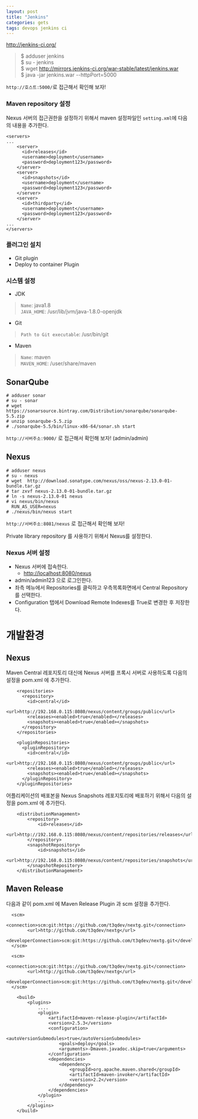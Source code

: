 ```yaml
---
layout: post
title: "Jenkins"
categories: gets
tags: devops jenkins ci
---
```


http://jenkins-ci.org/

>$ adduser jenkins  
>$ su - jenkins   
>$ wget http://mirrors.jenkins-ci.org/war-stable/latest/jenkins.war  
>$ java -jar jenkins.war --httpPort=5000

`http://호스트:5000/`로 접근해서 확인해 보자! 

### Maven repository 설정
Nexus 서버의 접근권한을 설정하기 위해서 maven 설정파일인 `setting.xml`에 다음의 내용을 추가한다.

```
<servers>
...
    <server>
      <id>releases</id>
      <username>deployment</username>
      <password>deployment123</password>
    </server>  
    <server>
      <id>snapshots</id>
      <username>deployment</username>
      <password>deployment123</password>
    </server>  
    <server>
      <id>thirdparty</id>
      <username>deployment</username>
      <password>deployment123</password>
    </server>
...
</servers>
```

### 플러그인 설치
 * Git plugin
 * Deploy to container Plugin

### 시스템 설정 
 * JDK 
 >`Name`: java1.8  
 >`JAVA_HOME`: /usr/lib/jvm/java-1.8.0-openjdk
 * Git 
 >`Path to Git executable`: /usr/bin/git
 * Maven
 >`Name`: maven  
 >`MAVEN_HOME`: /user/share/maven 


SonarQube
---------

```
# adduser sonar
# su - sonar
# wget https://sonarsource.bintray.com/Distribution/sonarqube/sonarqube-5.5.zip
# unzip sonarqube-5.5.zip
# ./sonarqube-5.5/bin/linux-x86-64/sonar.sh start
```

`http://서버주소:9000/` 로 접근해서 확인해 보자! (admin/admin)


Nexus
-----

```
# adduser nexus
# su - nexus
# wget  http://download.sonatype.com/nexus/oss/nexus-2.13.0-01-bundle.tar.gz
# tar zxvf nexus-2.13.0-01-bundle.tar.gz
# ln -s nexus-2.13.0-01 nexus
# vi nexus/bin/nexus
  RUN_AS_USER=nexus
# ./nexus/bin/nexus start
```

`http://서버주소:8081/nexus` 로 접근해서 확인해 보자!

Private library repository 를 사용하기 위해서 Nexus를 설정한다.

### Nexus 서버 설정
* Nexus 서버에 접속한다.
    * [http://localhost:8080/nexus](http://localhost:8080/nexus/#welcome) 
* admin/admin123 으로 로그인한다.
* 좌측 메뉴에서 Repositories를 클릭하고 우측목록화면에서 Central Repository를 선택한다.
* Configuration 탭에서 Download Remote Indexes를 True로 변경한 후 저장한다.

개발환경
=======

Nexus
-----

Maven Central 레포지토리 대신에 Nexus 서버를 프록시 서버로 사용하도록 다음의 설정을 pom.xml 에 추가한다.

```
    <repositories>
      <repository>
        <id>central</id>
        <url>http://192.168.0.115:8080/nexus/content/groups/public</url>
        <releases><enabled>true</enabled></releases>
        <snapshots><enabled>true</enabled></snapshots>
      </repository>
    </repositories>

    <pluginRepositories>
      <pluginRepository>
        <id>central</id>
        <url>http://192.168.0.115:8080/nexus/content/groups/public</url>
        <releases><enabled>true</enabled></releases>
        <snapshots><enabled>true</enabled></snapshots>
      </pluginRepository>
    </pluginRepositories>
```

어플리케이션의 배포본을 Nexus Snapshots 레포지토리에 배포하기 위해서 다음의 설정을 pom.xml 에 추가한다.

```
    <distributionManagement>
        <repository>
            <id>releases</id>
            <url>http://192.168.0.115:8080/nexus/content/repositories/releases</url>
        </repository>
        <snapshotRepository>
            <id>snapshots</id>
            <url>http://192.168.0.115:8080/nexus/content/repositories/snapshots</url>
        </snapshotRepository>
    </distributionManagement>
```

Maven Release
-------------

다음과 같이 pom.xml 에 Maven Release Plugin 과 scm 설정을 추가한다.

```
  <scm>
        <connection>scm:git:https://github.com/t3qdev/nextg.git</connection>
        <url>http://github.com/t3qdev/nextg</url>
        <developerConnection>scm:git:https://github.com/t3qdev/nextg.git</developerConnection>
  </scm>
```


```
  <scm>
        <connection>scm:git:https://github.com/t3qdev/nextg.git</connection>
        <url>http://github.com/t3qdev/nextg</url>
        <developerConnection>scm:git:https://github.com/t3qdev/nextg.git</developerConnection>
  </scm>
```

```
    <build>
        <plugins>
            ....
            <plugin>
                <artifactId>maven-release-plugin</artifactId>
                <version>2.5.3</version>
                <configuration>
                    <autoVersionSubmodules>true</autoVersionSubmodules>
                    <goals>deploy</goals>
                    <arguments>-Dmaven.javadoc.skip=true</arguments>
                </configuration>
                <dependencies>
                    <dependency>
                        <groupId>org.apache.maven.shared</groupId>
                        <artifactId>maven-invoker</artifactId>
                        <version>2.2</version>
                    </dependency>
                </dependencies>
            </plugin>
            ...
        </plugins>
    </build>
```
  
